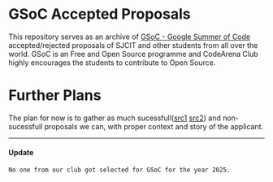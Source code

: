 # GSoC Accepted Proposals 

This repository serves as an archive of [GSoC - Google Summer of Code](https://summerofcode.withgoogle.com/) accepted/rejected proposals of SJCIT and other students from all over the world. GSoC is an Free and Open Source programme and CodeArena Club highly encourages the students to contribute to Open Source.

# Further Plans

The plan for now is to gather as much sucessfull([src1](https://github.com/SammanSarkar/GSoC_archive_2025) [src2](https://github.com/heilcheng/2025-GSoC-Proposal-Selected)) and non-sucessfull proposals we can, with proper context and story of the applicant.

---

#### Update
`No one from our club got selected for GSoC for the year 2025.`
